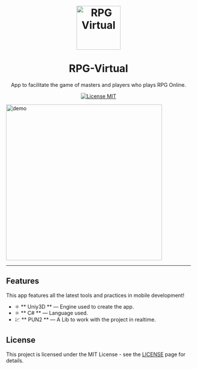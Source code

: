 
<h1 align="center">
<br>
  <img src="YOUR_LOGO_URL" alt="RPG Virtual" width="120">
<br>
<br>
RPG-Virtual
</h1>

<p align="center">App to facilitate the game of masters and players who plays RPG Online.</p>

<p align="center">
  <a href="https://opensource.org/licenses/MIT">
    <img src="https://img.shields.io/badge/License-MIT-blue.svg" alt="License MIT">
  </a>
</p>

[//]: # (Add your gifs/images here:)
<div>
<img src="https://user-images.githubusercontent.com/43657860/84051299-503ad980-a985-11ea-8441-0382d05a6c10.jpg" alt="demo" height="425">
</div>

<hr />

## Features
[//]: # (Add the features of your project here:)
This app features all the latest tools and practices in mobile development!

- ⚛️ ** Uniy3D ** — Engine used to create the app.
- ⚛️ ** C# ** — Language used.
- 💹 ** PUN2 ** — A Lib to work with the project in realtime.

## License

This project is licensed under the MIT License - see the [LICENSE](https://opensource.org/licenses/MIT) page for details.
